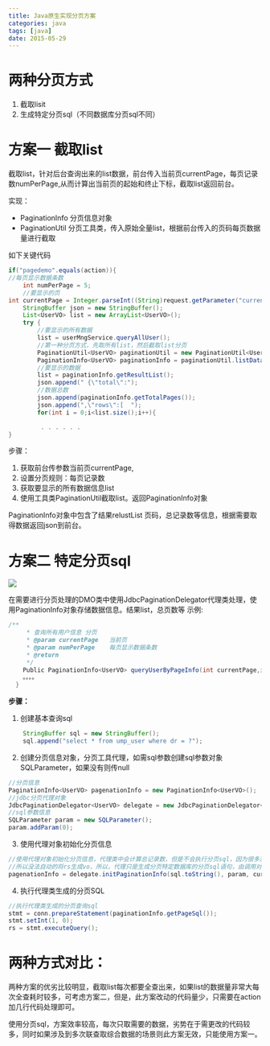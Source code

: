 ```yaml
---
title: Java原生实现分页方案
categories: java
tags: [java]
date: 2015-05-29
---
```


# 两种分页方式
1. 截取lisit
2. 生成特定分页sql（不同数据库分页sql不同）

# 方案一 截取list
截取list，针对后台查询出来的list数据，前台传入当前页currentPage，每页记录数numPerPage,从而计算出当前页的起始和终止下标，截取list返回前台。

实现：
* PaginationInfo 分页信息对象
* PaginationUtil 分页工具类，传入原始全量list，根据前台传入的页码每页数据量进行截取

如下关键代码

```java
if("pagedemo".equals(action)){
//每页显示数据条数
	int numPerPage = 5;
	//要显示的页
int currentPage = Integer.parseInt((String)request.getParameter("currentPage"));
	StringBuffer json = new StringBuffer();
	List<UserVO> list = new ArrayList<UserVO>();
	try {
		//要显示的所有数据
		list = userMngService.queryAllUser();
		//第一种分页方式，先取所有list，然后截取list分页
		PaginationUtil<UserVO> paginationUtil = new PaginationUtil<UserVO>();
		PaginationInfo<UserVO> paginationInfo = paginationUtil.listDataProcess(list, numPerPage, currentPage);
		//要显示的数据
		list = paginationInfo.getResultList();
		json.append(" {\"total\":");
		//数据总数
		json.append(paginationInfo.getTotalPages());
		json.append(",\"rows\":[  ");
		for(int i = 0;i<list.size();i++){

		 . . . . . . 
}
```
步骤：
1. 获取前台传参数当前页currentPage,
2. 设置分页规则：每页记录数
3. 获取要显示的所有数据信息list
4. 使用工具类PaginationUtil截取list。返回PaginationInfo对象

PaginationInfo对象中包含了结果relustList
页码，总记录数等信息，根据需要取得数据返回json到前台。

# 方案二 特定分页sql

![](/images/java分页类图.png)

在需要进行分页处理的DMO类中使用JdbcPaginationDelegator代理类处理，使用PaginationInfo对象存储数据信息。结果list，总页数等
示例:
```java
/**
	 * 查询所有用户信息 分页
	 * @param currentPage	当前页
	 * @param numPerPage	每页显示数据条数
	 * @return
	 */
	Public PaginationInfo<UserVO> queryUserByPageInfo(int currentPage,int numPerPage){
    。。。。
  }
```
**步骤：**
1. 创建基本查询sql
```java
	StringBuffer sql = new StringBuffer();
	sql.append("select * from ump_user where dr = ?");
```
2. 创建分页信息对象，分页工具代理，如需sql参数创建sql参数对象SQLParameter，如果没有则传null
```java
//分页信息
PaginationInfo<UserVO> pagenationInfo = new PaginationInfo<UserVO>();
//jdbc分页代理对象
JdbcPaginationDelegator<UserVO> delegate = new JdbcPaginationDelegator<UserVO>();
//sql参数信息
SQLParameter param = new SQLParameter();
param.addParam(0);
```
3. 使用代理对象初始化分页信息
```java
//使用代理对象初始化分页信息，代理类中会计算总记录数，但是不会执行分页sql，因为很多没有使用元数据没有，vo和数据表的映射
//所以没法自动的将rs生成vo，所以，代理只是生成分页特定数据库的分页sql语句，由调用对象自行执行。
pagenationInfo = delegate.initPaginationInfo(sql.toString(), param, currentPage, numPerPage);
```
4. 执行代理类生成的分页SQL
```java
//执行代理类生成的分页查询sql
stmt = conn.prepareStatement(paginationInfo.getPageSql());
stmt.setInt(1, 0);
rs = stmt.executeQuery();
```

# 两种方式对比：

两种方案的优劣比较明显，截取list每次都要全查出来，如果list的数据量非常大每次全查耗时较多，可考虑方案二，但是，此方案改动的代码量少，只需要在action加几行代码处理即可。

使用分页sql，方案效率较高，每次只取需要的数据，劣势在于需更改的代码较多，同时如果涉及到多次联查取综合数据的场景则此方案无效，只能使用方案一。